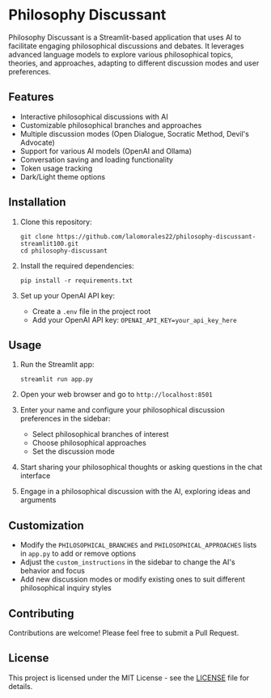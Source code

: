 # Philosophy Discussant

Philosophy Discussant is a Streamlit-based application that uses AI to facilitate engaging philosophical discussions and debates. It leverages advanced language models to explore various philosophical topics, theories, and approaches, adapting to different discussion modes and user preferences.

## Features

- Interactive philosophical discussions with AI
- Customizable philosophical branches and approaches
- Multiple discussion modes (Open Dialogue, Socratic Method, Devil's Advocate)
- Support for various AI models (OpenAI and Ollama)
- Conversation saving and loading functionality
- Token usage tracking
- Dark/Light theme options

## Installation

1. Clone this repository:
   ```
   git clone https://github.com/lalomorales22/philosophy-discussant-streamlit100.git
   cd philosophy-discussant
   ```

2. Install the required dependencies:
   ```
   pip install -r requirements.txt
   ```

3. Set up your OpenAI API key:
   - Create a `.env` file in the project root
   - Add your OpenAI API key: `OPENAI_API_KEY=your_api_key_here`

## Usage

1. Run the Streamlit app:
   ```
   streamlit run app.py
   ```

2. Open your web browser and go to `http://localhost:8501`

3. Enter your name and configure your philosophical discussion preferences in the sidebar:
   - Select philosophical branches of interest
   - Choose philosophical approaches
   - Set the discussion mode

4. Start sharing your philosophical thoughts or asking questions in the chat interface

5. Engage in a philosophical discussion with the AI, exploring ideas and arguments

## Customization

- Modify the `PHILOSOPHICAL_BRANCHES` and `PHILOSOPHICAL_APPROACHES` lists in `app.py` to add or remove options
- Adjust the `custom_instructions` in the sidebar to change the AI's behavior and focus
- Add new discussion modes or modify existing ones to suit different philosophical inquiry styles

## Contributing

Contributions are welcome! Please feel free to submit a Pull Request.

## License

This project is licensed under the MIT License - see the [LICENSE](LICENSE) file for details.
